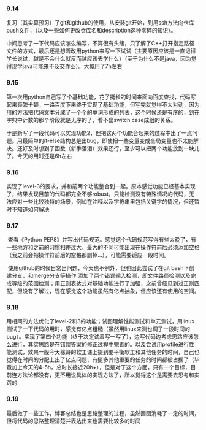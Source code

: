 

### 9.14

​		复习（其实算预习）了git和github的使用，从安装git开始，到用ssh方法向仓库push文件，（以及一些如何更改仓库名和description这种零碎的知识）。

​		中间思考了一下代码应该怎么编写，不算很有头绪，只了解了C++打开指定路径文件的方式，最后还是想着改用python来写一下试试（主要原因应该是一直记得学长说过，越是不会什么就反而越应该去学什么）（至于为什么不是java，因为觉得现学java可能来不及交作业）。大概用了7h左右

### 9.15

​		第一次用python自己写了个基础功能，花了挺长的时间来面向百度查找，代码写起来频繁卡顿。一路百度下来终于实现了基础功能，但写完就觉得不太对劲，因为用的方法把代码文本分成了一个个的单词形成的列表，这个时候还是有序的，到在字典中计数的那个阶段就是无序的了，看不出switch case成组的关系。

​		于是新写了一段代码可以实现功能2，但把这两个功能合起来的过程中出了一点问题。用最简单的if-else结构总是出bug，即使把一些变量变成全局变量也不太能解决。还好及时想到了函数（新手落泪）效果还行，至少可以把两个功能放到一块儿了。今天的用时还是6h左右

### 9.16

​		实现了level-3的要求，并和前两个功能整合到一起。原本感觉功能已经基本实现了，结果发现目前的代码都完全不够robust，只能检测没有特殊情况的代码，无法应对一些比较独特的场景，例如在注释以及字符串里包括关键字的情况，但还暂时不知道如何解决

### 9.17

​		查看《Python PEP8》并写出代码规范。感觉这个代码规范写得有些太晚了，有一些地方和之前的习惯相差过大，最大的不同可能出现在操作符前后必须添加空格（我之前会把操作符前后的空格都删掉…），可能需要适应一段时间。

​		使用github的时候日常出问题，今天也不例外，但也因此尝试了在git bash下创建分支，和merge分支等操作
添加了两个错误输入检测，即文件路径检测以及完成等级的范围检测；用正则表达式对基础功能进行了加强，之前曾经见到过正则匹配，但没有了解过，现在感觉这个功能虽然有亿点抽象，但应该还有使用的空间。

### 9.18

​		用相同的方法优化了level-2和3的功能；试图理解性能测试和单元测试，用linux测试了一下代码的用时，感觉有亿点粗糙（虽然用linux来测也调了一段时间的bug）。实现了第四个功能（终于决定试着写一写了），边写代码边考虑思路应该怎么进行，其实思路是在错误答案的修正过程中完善的。以及尝试用profile进行性能测试，效果一般
​		今天栋哥的软工课上提到要平衡软工和其他任务的时间，自己也觉得在时间的分配上出了亿点问题，有挺多其他重要的任务的时间都被占据了（毕竟加上今天的4-5h，总时长接近20h+），但是对于这个方面，只有一个目标，目前连方法论都没有，更不用说具体的实现方法了，所以觉得这个是需要去思考和实践的

### 9.19

​		最后做了一些工作，博客总结也是思路整理的过程，虽然画图消耗了一定的时间，但将代码的思路整理清楚并表达出来也需要比较多的时间

